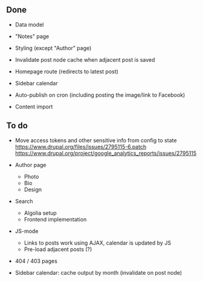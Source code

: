 Done
----

- Data model

- "Notes" page

- Styling (except "Author" page)

- Invalidate post node cache when adjacent post is saved

- Homepage route (redirects to latest post)

- Sidebar calendar

- Auto-publish on cron (including posting the image/link to Facebook)

- Content import


To do
-----

- Move access tokens and other sensitive info from config to state
  https://www.drupal.org/files/issues/2795115-6.patch
  https://www.drupal.org/project/google_analytics_reports/issues/2795115

- Author page

  - Photo
  - Bio
  - Design

- Search

  - Algolia setup
  - Frontend implementation

- JS-mode

  - Links to posts work using AJAX, calendar is updated by JS
  - Pre-load adjacent posts (?)

- 404 / 403 pages

- Sidebar calendar: cache output by month (invalidate on post node)

